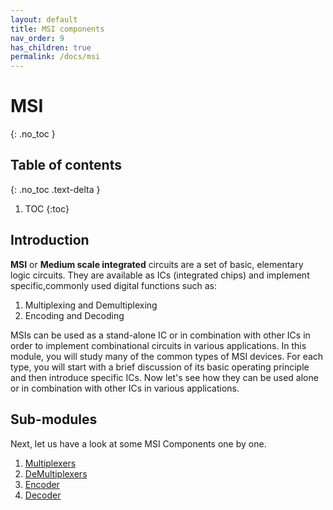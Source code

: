 ```yaml
---
layout: default
title: MSI components
nav_order: 9
has_children: true
permalink: /docs/msi
---
```

# MSI
{: .no_toc }

## Table of contents
{: .no_toc .text-delta }

1. TOC
{:toc}

## Introduction
__MSI__ or __Medium scale integrated__ circuits are a set of basic, elementary logic circuits. They are available as ICs (integrated chips) and implement specific,commonly used digital functions such as:
1. Multiplexing and Demultiplexing
2. Encoding and Decoding


MSIs can be used as a stand-alone IC or in combination with other ICs in order to implement combinational circuits in various applications.
In this module, you will study many of the common types of MSI devices. 
For each type, you will start with a brief discussion of its basic operating principle and then introduce specific ICs. 
Now let's see how they can be used alone or in combination with other ICs in various applications.


## Sub-modules

Next, let us have a look at some MSI Components one by one.

1. [Multiplexers](https://learn.circuitverse.org/docs/MSI/mux.html)
2. [DeMultiplexers](https://learn.circuitverse.org/docs/MSI/demux.html)
3. [Encoder](https://learn.circuitverse.org/docs/MSI/encoder.html)
4. [Decoder](https://learn.circuitverse.org/docs/MSI/decoder.html)


